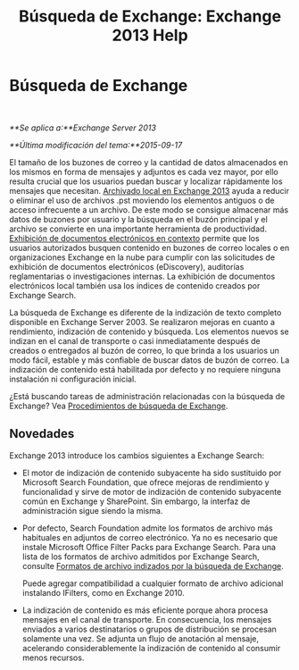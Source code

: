 ﻿---
title: 'Búsqueda de Exchange: Exchange 2013 Help'
TOCTitle: Búsqueda de Exchange
ms:assetid: 967e2a13-4e54-486a-ac22-08768674abbb
ms:mtpsurl: https://technet.microsoft.com/es-es/library/Bb232132(v=EXCHG.150)
ms:contentKeyID: 52062048
ms.date: 04/23/2018
mtps_version: v=EXCHG.150
ms.translationtype: HT
---

# Búsqueda de Exchange

 

_**Se aplica a:**Exchange Server 2013_

_**Última modificación del tema:**2015-09-17_

El tamaño de los buzones de correo y la cantidad de datos almacenados en los mismos en forma de mensajes y adjuntos es cada vez mayor, por ello resulta crucial que los usuarios puedan buscar y localizar rápidamente los mensajes que necesitan. [Archivado local en Exchange 2013](in-place-archiving-in-exchange-2013-exchange-2013-help.md) ayuda a reducir o eliminar el uso de archivos .pst moviendo los elementos antiguos o de acceso infrecuente a un archivo. De este modo se consigue almacenar más datos de buzones por usuario y la búsqueda en el buzón principal y el archivo se convierte en una importante herramienta de productividad. [Exhibición de documentos electrónicos en contexto](in-place-ediscovery-exchange-2013-help.md) permite que los usuarios autorizados busquen contenido en buzones de correo locales o en organizaciones Exchange en la nube para cumplir con las solicitudes de exhibición de documentos electrónicos (eDiscovery), auditorías reglamentarias o investigaciones internas. La exhibición de documentos electrónicos local también usa los índices de contenido creados por Exchange Search.

La búsqueda de Exchange es diferente de la indización de texto completo disponible en Exchange Server 2003. Se realizaron mejoras en cuanto a rendimiento, indización de contenido y búsqueda. Los elementos nuevos se indizan en el canal de transporte o casi inmediatamente después de creados o entregados al buzón de correo, lo que brinda a los usuarios un modo fácil, estable y más confiable de buscar datos de buzón de correo. La indización de contenido está habilitada por defecto y no requiere ninguna instalación ni configuración inicial.

¿Está buscando tareas de administración relacionadas con la búsqueda de Exchange? Vea [Procedimientos de búsqueda de Exchange](exchange-search-procedures-exchange-2013-help.md).

## Novedades

Exchange 2013 introduce los cambios siguientes a Exchange Search:

  - El motor de indización de contenido subyacente ha sido sustituido por Microsoft Search Foundation, que ofrece mejoras de rendimiento y funcionalidad y sirve de motor de indización de contenido subyacente común en Exchange y SharePoint. Sin embargo, la interfaz de administración sigue siendo la misma.

  - Por defecto, Search Foundation admite los formatos de archivo más habituales en adjuntos de correo electrónico. Ya no es necesario que instale Microsoft Office Filter Packs para Exchange Search. Para una lista de los formatos de archivo admitidos por Exchange Search, consulte [Formatos de archivo indizados por la búsqueda de Exchange](file-formats-indexed-by-exchange-search-exchange-2013-help.md).
    
    Puede agregar compatibilidad a cualquier formato de archivo adicional instalando IFilters, como en Exchange 2010.

  - La indización de contenido es más eficiente porque ahora procesa mensajes en el canal de transporte. En consecuencia, los mensajes enviados a varios destinatarios o grupos de distribución se procesan solamente una vez. Se adjunta un flujo de anotación al mensaje, acelerando considerablemente la indización de contenido al consumir menos recursos.

